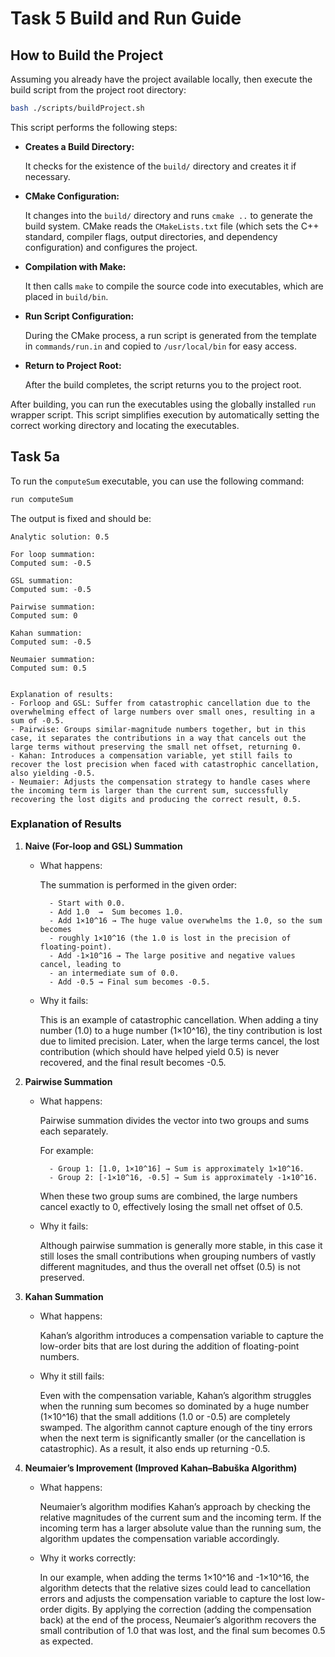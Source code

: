 # Task 5 Build and Run Guide

## How to Build the Project

Assuming you already have the project available locally, then execute the build script from the project root directory:

```bash
bash ./scripts/buildProject.sh
```

This script performs the following steps:

- **Creates a Build Directory:**

  It checks for the existence of the `build/` directory and creates it if necessary.

- **CMake Configuration:**

  It changes into the `build/` directory and runs `cmake ..` to generate the build system. CMake reads the `CMakeLists.txt` file (which sets the C++ standard, compiler flags, output directories, and dependency configuration) and configures the project.

- **Compilation with Make:**

  It then calls `make` to compile the source code into executables, which are placed in `build/bin`.

- **Run Script Configuration:**

  During the CMake process, a run script is generated from the template in `commands/run.in` and copied to `/usr/local/bin` for easy access.

- **Return to Project Root:**

  After the build completes, the script returns you to the project root.

After building, you can run the executables using the globally installed `run` wrapper script. This script simplifies execution by automatically setting the correct working directory and locating the executables.

## Task 5a

To run the `computeSum` executable, you can use the following command:

```bash
run computeSum
```

The output is fixed and should be:

```
Analytic solution: 0.5

For loop summation:
Computed sum: -0.5

GSL summation:
Computed sum: -0.5

Pairwise summation:
Computed sum: 0

Kahan summation:
Computed sum: -0.5

Neumaier summation:
Computed sum: 0.5


Explanation of results:
- Forloop and GSL: Suffer from catastrophic cancellation due to the overwhelming effect of large numbers over small ones, resulting in a sum of -0.5.
- Pairwise: Groups similar-magnitude numbers together, but in this case, it separates the contributions in a way that cancels out the large terms without preserving the small net offset, returning 0.
- Kahan: Introduces a compensation variable, yet still fails to recover the lost precision when faced with catastrophic cancellation, also yielding -0.5.
- Neumaier: Adjusts the compensation strategy to handle cases where the incoming term is larger than the current sum, successfully recovering the lost digits and producing the correct result, 0.5.
```

### Explanation of Results

1. **Naive (For-loop and GSL) Summation**

    - What happens:

        The summation is performed in the given order:

            - Start with 0.0.
            - Add 1.0  →  Sum becomes 1.0.
            - Add 1×10^16 → The huge value overwhelms the 1.0, so the sum becomes 
            - roughly 1×10^16 (the 1.0 is lost in the precision of floating-point).
            - Add -1×10^16 → The large positive and negative values cancel, leading to 
            - an intermediate sum of 0.0.
            - Add -0.5 → Final sum becomes -0.5.
     
    - Why it fails:

        This is an example of catastrophic cancellation. When adding a tiny number (1.0)
        to a huge number (1×10^16), the tiny contribution is lost due to limited precision.
        Later, when the large terms cancel, the lost contribution (which should have helped
        yield 0.5) is never recovered, and the final result becomes -0.5.

2. **Pairwise Summation**

    - What happens:

        Pairwise summation divides the vector into two groups and sums each separately.

        For example:

            - Group 1: [1.0, 1×10^16] → Sum is approximately 1×10^16.
            - Group 2: [-1×10^16, -0.5] → Sum is approximately -1×10^16.

        When these two group sums are combined, the large numbers cancel exactly to 0,
        effectively losing the small net offset of 0.5.
   
    - Why it fails:

        Although pairwise summation is generally more stable, in this case it still loses
        the small contributions when grouping numbers of vastly different magnitudes, and thus
        the overall net offset (0.5) is not preserved.


3. **Kahan Summation**

    - What happens:

        Kahan’s algorithm introduces a compensation variable to capture the low-order bits 
        that are lost during the addition of floating-point numbers.
    
    - Why it still fails:

        Even with the compensation variable, Kahan’s algorithm struggles when the running 
        sum becomes so dominated by a huge number (1×10^16) that the small additions (1.0 or 
        -0.5) are completely swamped. The algorithm cannot capture enough of the tiny errors 
        when the next term is significantly smaller (or the cancellation is catastrophic).
        As a result, it also ends up returning -0.5.


4. **Neumaier’s Improvement (Improved Kahan–Babuška Algorithm)**

    - What happens:

        Neumaier’s algorithm modifies Kahan’s approach by checking the relative magnitudes of 
        the current sum and the incoming term. If the incoming term has a larger absolute value 
        than the running sum, the algorithm updates the compensation variable accordingly.
    
    - Why it works correctly:

        In our example, when adding the terms 1×10^16 and -1×10^16, the algorithm detects that 
        the relative sizes could lead to cancellation errors and adjusts the compensation variable 
        to capture the lost low-order digits. By applying the correction (adding the compensation 
        back) at the end of the process, Neumaier’s algorithm recovers the small contribution of 
        1.0 that was lost, and the final sum becomes 0.5 as expected.

